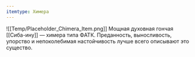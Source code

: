 ```yaml
---
itemtype: Химера
---
```

![[Temp/Placeholder_Chimera_Item.png]]
Мощная духовная гончая [[Сиба-ину]] — химера типа ФАТК. Преданность, выносливость, упорство и непоколебимая настойчивость лучше всего описывают это существо.